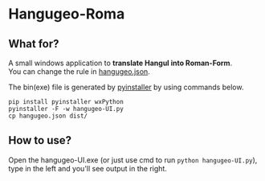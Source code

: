 # Hangugeo-Roma

## What for?

A small windows application to **translate Hangul into Roman-Form**.  
You can change the rule in [hangugeo.json](hangugeo.json).

The bin(exe) file is generated by [pyinstaller](https://pyinstaller.org/en/stable/) by using commands below.

```shell
pip install pyinstaller wxPython
pyinstaller -F -w hangugeo-UI.py
cp hangugeo.json dist/
```

## How to use?

Open the hangugeo-UI.exe (or just use cmd to run `python hangugeo-UI.py`), type in the left and you'll see output in the right.
